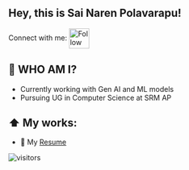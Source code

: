 ## Hey, this is Sai Naren Polavarapu!

Connect with me: 
[<img src="https://i.pinimg.com/originals/de/b4/6f/deb46f02a59e3b3a2aa58fac16290d63.gif" height="40em" align="center" alt="Follow me on LinkedIn" title="Connect with me on LinkedIn"/>](https://linkedin.com/in/sainarenpolavarapu)






## :book: WHO AM I?
<!--   <img align="right" alt="GIF" img height="300" src="https://media.giphy.com/media/cNfIqjpCY1zqfaLmd8/giphy.gif"> -->


- Currently working with Gen AI and ML models 
- Pursuing UG in Computer Science at SRM AP

## ⬆ My works:
- 📝 My [Resume](https://drive.google.com/file/d/1Xis1gQjS4GMpVVtHfL7kjT9Be1hMPDwm/view?usp=sharing)

![visitors](https://visitor-badge.laobi.icu/badge?page_id=narenpolavarapu.visitor-badge)
